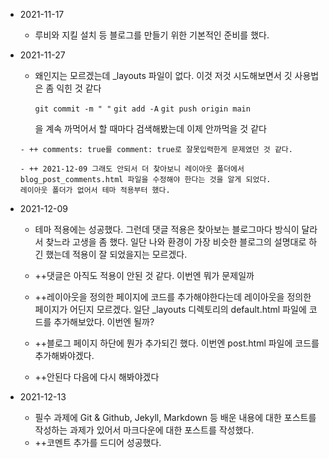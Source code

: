 - 2021-11-17
    - 루비와 지킬 설치 등 블로그를 만들기 위한 기본적인 준비를 했다.
- 2021-11-27
    -  왜인지는 모르겠는데 _layouts 파일이 없다. 이것 저것 시도해보면서 깃 사용법은 좀 익힌 것 같다

       `git commit -m " "`
      `git add -A`
      `git push origin main`

        을 계속 까먹어서 할 때마다 검색해봤는데 이제 안까먹을 것 같다

      - ++ comments: true를 comment: true로 잘못입력한게 문제였던 것 같다.

      - ++ 2021-12-09 그래도 안되서 더 찾아보니 레이아웃 폴더에서 blog_post_comments.html 파일을 수정해야 한다는 것을 알게 되었다.
      레이아웃 폴더가 없어서 테마 적용부터 했다.
- 2021-12-09
    - 테마 적용에는 성공했다. 그런데 댓글 적용은 찾아보는 블로그마다 방식이 달라서 찾느라 고생을 좀 했다. 일단 나와 환경이 가장 비슷한 블로그의 설명대로 하긴 했는데 적용이 잘 되었을지는 모르겠다.

    - ++댓글은 아직도 적용이 안된 것 같다. 이번엔 뭐가 문제일까

    - ++레이아웃을 정의한 페이지에 코드를 추가해야한다는데 레이아웃을 정의한 페이지가 어딘지 모르겠다. 일단 _layouts 디렉토리의 default.html 파일에 코드를 추가해보았다. 이번엔 될까?

    - ++블로그 페이지 하단에 뭔가 추가되긴 했다. 이번엔 post.html 파일에 코드를 추가해봐야겠다.

    - ++안된다 다음에 다시 해봐야겠다
- 2021-12-13
    - 필수 과제에 Git & Github, Jekyll, Markdown 등 배운 내용에 대한     포스트를 작성하는 과제가 있어서 마크다운에 대한 포스트를 작성했다.
    - ++코멘트 추가를 드디어 성공했다.